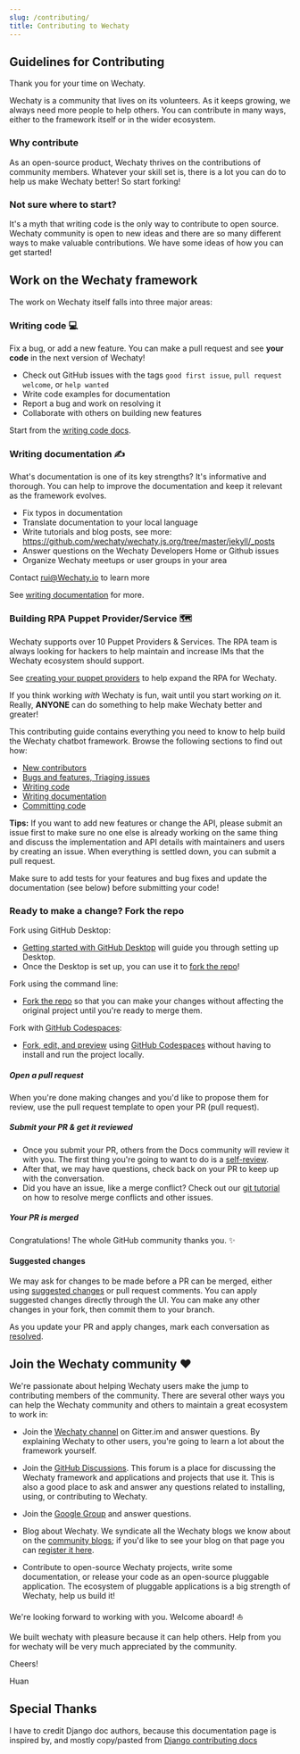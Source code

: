 ```yaml
---
slug: /contributing/
title: Contributing to Wechaty
---
```


## Guidelines for Contributing

Thank you for your time on Wechaty.

Wechaty is a community that lives on its volunteers. As it keeps growing, we
always need more people to help others. You can contribute in many ways, either
to the framework itself or in the wider ecosystem.

### Why contribute

As an open-source product, Wechaty thrives on the contributions of community members. Whatever your skill set is, there is a lot you can do to help us make Wechaty better!
So start forking!

### Not sure where to start?

It's a myth that writing code is the only way to contribute to open source. Wechaty community is open to new ideas and there are so many different ways to make valuable contributions. We have some ideas of how you can get started!

## Work on the Wechaty framework

The work on Wechaty itself falls into three major areas:

### Writing code 💻

Fix a bug, or add a new feature. You can make a pull request and see **your
code** in the next version of Wechaty!

- Check out GitHub issues with the tags `good first issue`, `pull request welcome`, or `help wanted`
- Write code examples for documentation
- Report a bug and work on resolving it
- Collaborate with others on building new features

Start from the [writing code docs](coding.md).

### Writing documentation ✍️

What's documentation is one of its key strengths? It's informative
and thorough. You can help to improve the documentation and keep it
relevant as the framework evolves.

- Fix typos in documentation
- Translate documentation to your local language
- Write tutorials and blog posts, see more: https://github.com/wechaty/wechaty.js.org/tree/master/jekyll/_posts
- Answer questions on the Wechaty Developers Home or Github issues
- Organize Wechaty meetups or user groups in your area

Contact rui@Wechaty.io to learn more

See [writing documentation](documentation.md) for more.

### Building RPA Puppet Provider/Service 🗺️

Wechaty supports over 10 Puppet Providers & Services.
The RPA team is always looking for hackers
to help maintain and increase IMs that the Wechaty ecosystem should support.

See [creating your puppet providers](../puppet-providers/diy.md)
to help expand the RPA for Wechaty.

If you think working _with_ Wechaty is fun, wait until you start working _on_
it. Really, **ANYONE** can do something to help make Wechaty better and greater!

This contributing guide contains everything you need to know to help build the
Wechaty chatbot framework. Browse the following sections to find out how:

- [New contributors](new-contributors.md)
- [Bugs and features, Triaging issues](issues.md)
- [Writing code](coding.md)
- [Writing documentation](documentation.md)
- [Committing code](pulls.md)

**Tips:**
If you want to add new features or change the API, please submit an issue first to make sure no one else is already working on the same thing and discuss the implementation and API details with maintainers and users by creating an issue. When everything is settled down, you can submit a pull request.

Make sure to add tests for your features and bug fixes and update the documentation (see below) before submitting your code!

### Ready to make a change? Fork the repo

Fork using GitHub Desktop:

- [Getting started with GitHub Desktop](https://docs.github.com/en/desktop/installing-and-configuring-github-desktop/getting-started-with-github-desktop) will guide you through setting up Desktop.
- Once the Desktop is set up, you can use it to [fork the repo](https://docs.github.com/en/desktop/contributing-and-collaborating-using-github-desktop/cloning-and-forking-repositories-from-github-desktop)!

Fork using the command line:

- [Fork the repo](https://docs.github.com/en/github/getting-started-with-github/fork-a-repo#fork-an-example-repository) so that you can make your changes without affecting the original project until you're ready to merge them.

Fork with [GitHub Codespaces](https://github.com/features/codespaces):

- [Fork, edit, and preview](https://docs.github.com/en/free-pro-team@latest/github/developing-online-with-codespaces/creating-a-codespace) using [GitHub Codespaces](https://github.com/features/codespaces) without having to install and run the project locally.

##### Open a pull request

When you're done making changes and you'd like to propose them for review, use the pull request template to open your PR (pull request).

##### Submit your PR & get it reviewed

- Once you submit your PR, others from the Docs community will review it with you. The first thing you're going to want to do is a [self-review](#self-review).
- After that, we may have questions, check back on your PR to keep up with the conversation.
- Did you have an issue, like a merge conflict? Check out our [git tutorial](https://lab.github.com/githubtraining/managing-merge-conflicts) on how to resolve merge conflicts and other issues.

##### Your PR is merged

Congratulations! The whole GitHub community thanks you. :sparkles:

#### Suggested changes

We may ask for changes to be made before a PR can be merged, either using [suggested changes](https://docs.github.com/en/github/collaborating-with-issues-and-pull-requests/incorporating-feedback-in-your-pull-request) or pull request comments. You can apply suggested changes directly through the UI. You can make any other changes in your fork, then commit them to your branch.

As you update your PR and apply changes, mark each conversation as [resolved](https://docs.github.com/en/github/collaborating-with-issues-and-pull-requests/commenting-on-a-pull-request#resolving-conversations).

## Join the Wechaty community ❤️

We're passionate about helping Wechaty users make the jump to contributing
members of the community. There are several other ways you can help the
Wechaty community and others to maintain a great ecosystem to work in:

- Join the [Wechaty channel](https://gitter.im/wechaty/wechaty)
  on Gitter.im and answer questions.
  By explaining Wechaty to other users, you're going to learn a lot about the
  framework yourself.

- Join the [GitHub Discussions](https://github.com/wechaty/wechaty/discussions).
  This forum is a place for discussing the Wechaty framework and applications and projects that use it. This is also a good place to ask and answer any questions related to installing, using, or
  contributing to Wechaty.

- Join the [Google Group](https://groups.google.com/g/wechaty) and answer questions.

- Blog about Wechaty. We syndicate all the Wechaty blogs we know about on
  the [community blogs](https://wechaty.js.org/blog);
  if you'd like to see your blog on that page you can [register it here](blog.md).

- Contribute to open-source Wechaty projects, write some documentation, or release your code as an open-source pluggable application. The ecosystem of pluggable applications is a big strength of Wechaty, help us
  build it!

We're looking forward to working with you. Welcome aboard! ⛵️

We built wechaty with pleasure because it can help others. Help from you for wechaty will be very much appreciated by the community.

Cheers!

Huan

## Special Thanks

I have to credit Django doc authors, because this documentation page is inspired by, and mostly copy/pasted from [Django contributing docs](https://github.com/django/django/blob/main/docs/internals/contributing/index.txt)
